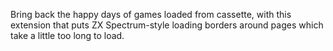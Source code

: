 Bring back the happy days of games loaded from cassette, with this extension that puts ZX Spectrum-style loading
borders around pages which take a little too long to load.